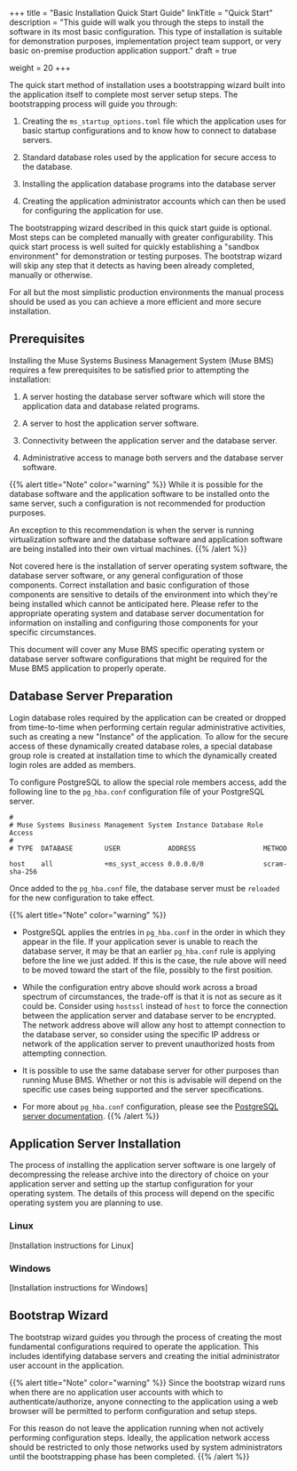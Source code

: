 +++
title = "Basic Installation Quick Start Guide"
linkTitle = "Quick Start"
description = "This guide will walk you through the steps to install the software in its most basic configuration.  This type of installation is suitable for demonstration purposes, implementation project team support, or very basic on-premise production application support."
draft = true

weight = 20
+++

The quick start method of installation uses a bootstrapping wizard  built into the application itself to complete most server setup steps.  The bootstrapping process will guide you through:

  1. Creating the `ms_startup_options.toml` file which the application uses for basic startup configurations and to know how to connect to database servers.

  2. Standard database roles used by the application for secure access to the database.

  3. Installing the application database programs into the database server

  4. Creating the application administrator accounts which can then be used for configuring the application for use. 

The bootstrapping wizard described in this quick start guide is optional.  Most steps can be completed manually with greater configurability.  This quick start process is well suited for quickly establishing a "sandbox environment" for demonstration or testing purposes.  The bootstrap wizard will skip any step that it detects as having been already completed, manually or otherwise.

For all but the most simplistic production environments the manual process should be used as you can achieve a more efficient and more secure installation.

## Prerequisites

Installing the Muse Systems Business Management System (Muse BMS) requires a few prerequisites to be satisfied prior to attempting the installation:

  1. A server hosting the database server software which will store the application data and database related programs.

  2. A server to host the application server software.

  3. Connectivity between the application server and the database server. 

  4. Administrative access to manage both servers and the database server software.

  {{% alert title="Note" color="warning" %}}
  While it is possible for the database software and the application software to be installed onto the same server, such a configuration is not recommended for production purposes.  

  An exception to this recommendation is when the server is running virtualization software and the database software and application software are being installed into their own virtual machines. 
  {{% /alert %}}

Not covered here is the installation of server operating system software, the database server software, or any general configuration of those components.  Correct installation and basic configuration of those components are sensitive to details of the environment into which they're being installed which cannot be anticipated here.  Please refer to the appropriate operating system and database server documentation for information on installing and configuring those components for your specific circumstances.

This document will cover any Muse BMS specific operating system or database server software configurations that might be required for the Muse BMS application to properly operate.


## Database Server Preparation

Login database roles required by the application can be created or dropped from time-to-time when performing certain regular administrative activities, such as creating a new "Instance" of the application.  To allow for the secure access of these dynamically created database roles, a special database group role is created at installation time to which the dynamically created login roles are added as members.

To configure PostgreSQL to allow the special role members access, add the following line to the `pg_hba.conf` configuration file of your PostgreSQL server.

```
#
# Muse Systems Business Management System Instance Database Role Access
#
# TYPE  DATABASE        USER            ADDRESS                 METHOD

host    all             +ms_syst_access 0.0.0.0/0               scram-sha-256
```

Once added to the `pg_hba.conf` file, the database server must be `reloaded` for the new configuration to take effect. 

{{% alert title="Note" color="warning" %}}
  * PostgreSQL applies the entries in `pg_hba.conf` in the order in which they appear in the file.  If your application sever is unable to reach the database server, it may be that an earlier `pg_hba.conf` rule is applying before the line we just added.  If this is the case, the rule above will need to be moved toward the start of the file, possibly to the first position.

  * While the configuration entry above should work across a broad spectrum of circumstances, the trade-off is that it is not as secure as it could be.  Consider using `hostssl` instead of `host` to force the connection between the application server and database server to be encrypted.  The network address above will allow any host to attempt connection to the database server, so consider using the specific IP address or network of the application server to prevent unauthorized hosts from attempting connection.

  * It is possible to use the same database server for other purposes than running Muse BMS.  Whether or not this is advisable will depend on the specific use cases being supported and the server specifications.

  * For more about `pg_hba.conf` configuration, please see the <a href="https://www.postgresql.org/docs/15/auth-pg-hba-conf.html" target="_blank">PostgreSQL server documentation</a>. 
{{% /alert %}}

## Application Server Installation

The process of installing the application server software is one largely of decompressing the release archive into the directory of choice on your application server and setting up the startup configuration for your operating system.  The
details of this process will depend on the specific operating system you are planning to use.

### Linux

[Installation instructions for Linux]

### Windows

[Installation instructions for Windows]

## Bootstrap Wizard

The bootstrap wizard guides you through the process of creating the most fundamental configurations required to operate the application.  This includes identifying database servers and creating the initial administrator user account in the application.

{{% alert title="Note" color="warning" %}}
Since the bootstrap wizard runs when there are no application user accounts with which to authenticate/authorize, anyone connecting to the application using a web browser will be permitted to perform configuration and setup steps. 

For this reason do not leave the application running when not actively performing configuration steps.  Ideally, the application network access should be restricted to only those networks used by system administrators until the bootstrapping phase has been completed. 
{{% /alert %}}

